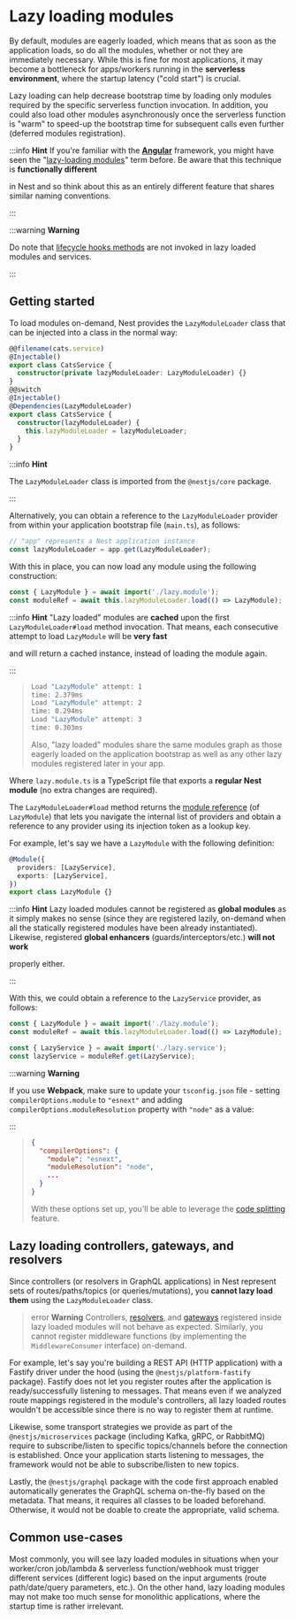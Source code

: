 # Lazy loading modules

By default, modules are eagerly loaded, which means that as soon as the application loads, so do all the modules, whether or not they are immediately necessary. While this is fine for most applications, it may become a bottleneck for apps/workers running in the **serverless environment**, where the startup latency ("cold start") is crucial.

Lazy loading can help decrease bootstrap time by loading only modules required by the specific serverless function invocation. In addition, you could also load other modules asynchronously once the serverless function is "warm" to speed-up the bootstrap time for subsequent calls even further (deferred modules registration).

:::info **Hint** If you're familiar with the **[Angular](https://angular.dev/)** framework, you might have seen the "[lazy-loading modules](https://angular.dev/guide/ngmodules/lazy-loading#lazy-loading-basics)" term before. Be aware that this technique is **functionally different**

in Nest and so think about this as an entirely different feature that shares similar naming conventions.

:::

:::warning **Warning**

Do note that [lifecycle hooks methods](https://docs.nestjs.com/fundamentals/lifecycle-events) are not invoked in lazy loaded modules and services.

:::

## Getting started

To load modules on-demand, Nest provides the `LazyModuleLoader` class that can be injected into a class in the normal way:

```typescript
@@filename(cats.service)
@Injectable()
export class CatsService {
  constructor(private lazyModuleLoader: LazyModuleLoader) {}
}
@@switch
@Injectable()
@Dependencies(LazyModuleLoader)
export class CatsService {
  constructor(lazyModuleLoader) {
    this.lazyModuleLoader = lazyModuleLoader;
  }
}
```

:::info **Hint**

The `LazyModuleLoader` class is imported from the `@nestjs/core` package.

:::

Alternatively, you can obtain a reference to the `LazyModuleLoader` provider from within your application bootstrap file (`main.ts`), as follows:

```typescript
// "app" represents a Nest application instance
const lazyModuleLoader = app.get(LazyModuleLoader);
```

With this in place, you can now load any module using the following construction:

```typescript
const { LazyModule } = await import('./lazy.module');
const moduleRef = await this.lazyModuleLoader.load(() => LazyModule);
```

:::info **Hint** "Lazy loaded" modules are **cached** upon the first `LazyModuleLoader#load` method invocation. That means, each consecutive attempt to load `LazyModule` will be **very fast**

and will return a cached instance, instead of loading the module again.

:::
>
> ```bash
> Load "LazyModule" attempt: 1
> time: 2.379ms
> Load "LazyModule" attempt: 2
> time: 0.294ms
> Load "LazyModule" attempt: 3
> time: 0.303ms
> ```
>
> Also, "lazy loaded" modules share the same modules graph as those eagerly loaded on the application bootstrap as well as any other lazy modules registered later in your app.

Where `lazy.module.ts` is a TypeScript file that exports a **regular Nest module** (no extra changes are required).

The `LazyModuleLoader#load` method returns the [module reference](/fundamentals/module-ref) (of `LazyModule`) that lets you navigate the internal list of providers and obtain a reference to any provider using its injection token as a lookup key.

For example, let's say we have a `LazyModule` with the following definition:

```typescript
@Module({
  providers: [LazyService],
  exports: [LazyService],
})
export class LazyModule {}
```

:::info **Hint** Lazy loaded modules cannot be registered as **global modules** as it simply makes no sense (since they are registered lazily, on-demand when all the statically registered modules have been already instantiated). Likewise, registered **global enhancers** (guards/interceptors/etc.) **will not work**

properly either.

:::

With this, we could obtain a reference to the `LazyService` provider, as follows:

```typescript
const { LazyModule } = await import('./lazy.module');
const moduleRef = await this.lazyModuleLoader.load(() => LazyModule);

const { LazyService } = await import('./lazy.service');
const lazyService = moduleRef.get(LazyService);
```

:::warning **Warning**

If you use **Webpack**, make sure to update your `tsconfig.json` file - setting `compilerOptions.module` to `"esnext"` and adding `compilerOptions.moduleResolution` property with `"node"` as a value:

:::
>
> ```json
> {
>   "compilerOptions": {
>     "module": "esnext",
>     "moduleResolution": "node",
>     ...
>   }
> }
> ```
>
> With these options set up, you'll be able to leverage the [code splitting](https://webpack.js.org/guides/code-splitting/) feature.

## Lazy loading controllers, gateways, and resolvers

Since controllers (or resolvers in GraphQL applications) in Nest represent sets of routes/paths/topics (or queries/mutations), you **cannot lazy load them** using the `LazyModuleLoader` class.

> error **Warning** Controllers, [resolvers](/graphql/resolvers), and [gateways](/websockets/gateways) registered inside lazy loaded modules will not behave as expected. Similarly, you cannot register middleware functions (by implementing the `MiddlewareConsumer` interface) on-demand.

For example, let's say you're building a REST API (HTTP application) with a Fastify driver under the hood (using the `@nestjs/platform-fastify` package). Fastify does not let you register routes after the application is ready/successfully listening to messages. That means even if we analyzed route mappings registered in the module's controllers, all lazy loaded routes wouldn't be accessible since there is no way to register them at runtime.

Likewise, some transport strategies we provide as part of the `@nestjs/microservices` package (including Kafka, gRPC, or RabbitMQ) require to subscribe/listen to specific topics/channels before the connection is established. Once your application starts listening to messages, the framework would not be able to subscribe/listen to new topics.

Lastly, the `@nestjs/graphql` package with the code first approach enabled automatically generates the GraphQL schema on-the-fly based on the metadata. That means, it requires all classes to be loaded beforehand. Otherwise, it would not be doable to create the appropriate, valid schema.

## Common use-cases

Most commonly, you will see lazy loaded modules in situations when your worker/cron job/lambda & serverless function/webhook must trigger different services (different logic) based on the input arguments (route path/date/query parameters, etc.). On the other hand, lazy loading modules may not make too much sense for monolithic applications, where the startup time is rather irrelevant.
